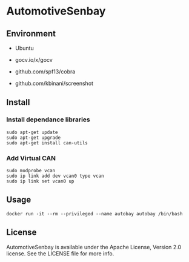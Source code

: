 # AutomotiveSenbay

## Environment

- Ubuntu

- gocv.io/x/gocv
- github.com/spf13/cobra
- github.com/kbinani/screenshot

## Install
### Install dependance libraries
```
sudo apt-get update
sudo apt-get upgrade
sudo apt-get install can-utils
```

### Add Virtual CAN
```
sudo modprobe vcan
sudo ip link add dev vcan0 type vcan
sudo ip link set vcan0 up
```

## Usage

```
docker run -it --rm --privileged --name autobay autobay /bin/bash
```

## License
AutomotiveSenbay is available under the Apache License, Version 2.0 license. See the LICENSE file for more info.